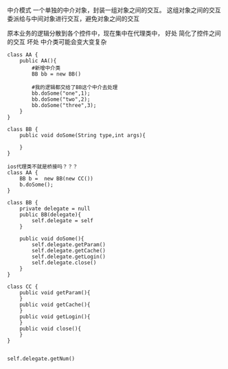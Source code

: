 中介模式
一个单独的中介对象，封装一组对象之间的交互。
    这组对象之间的交互委派给与中间对象进行交互，避免对象之间的交互

原本业务的逻辑分散到各个控件中，现在集中在代理类中，
    好处
        简化了控件之间的交互
    坏处
        中介类可能会变大变复杂
```
class AA {
    public AA(){
        #新增中介类
        BB bb = new BB()

        #我的逻辑都交给了BB这个中介去处理
        bb.doSome("one",1);
        bb.doSome("two",2);
        bb.doSome("three",3);
    }
}

class BB {
    public void doSome(String type,int args){

    }
}
```



```
ios代理类不就是桥接吗？？？
class AA {
    BB b =  new BB(new CC())
    b.doSome();
}

class BB {
    private delegate = null
    public BB(delegate){
        self.delegate = self
    }
    
    public void doSome(){
        self.delegate.getParam()
        self.delegate.getCache()
        self.delegate.getLogin()
        self.delegate.close()
    }
}

class CC {
    public void getParam(){
    }
    public void getCache(){
    }
    public void getLogin(){
    }
    public void close(){   
    }
}


self.delegate.getNum()


````




